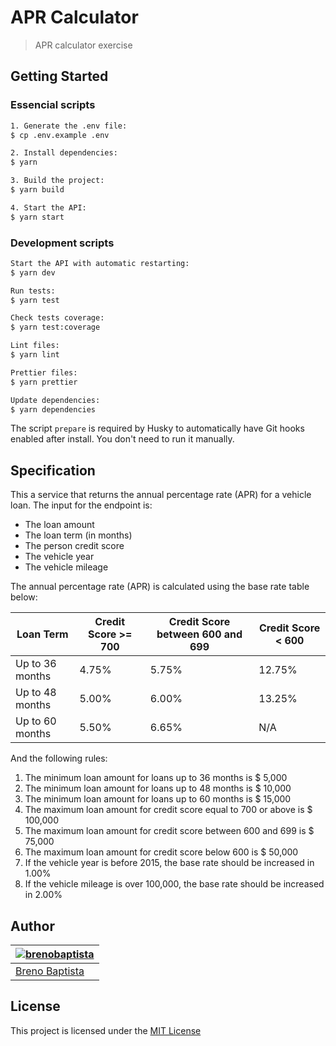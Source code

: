 # APR Calculator

> APR calculator exercise

## Getting Started

### Essencial scripts

```sh
1. Generate the .env file:
$ cp .env.example .env

2. Install dependencies:
$ yarn

3. Build the project:
$ yarn build

4. Start the API:
$ yarn start
```

### Development scripts

```sh
Start the API with automatic restarting:
$ yarn dev

Run tests:
$ yarn test

Check tests coverage:
$ yarn test:coverage

Lint files:
$ yarn lint

Prettier files:
$ yarn prettier

Update dependencies:
$ yarn dependencies
```

The script `prepare` is required by Husky to automatically have Git hooks enabled after install. You don't need to run it manually.

## Specification

This a service that returns the annual percentage rate (APR) for a vehicle loan. The input for the endpoint is:

- The loan amount
- The loan term (in months)
- The person credit score
- The vehicle year
- The vehicle mileage

The annual percentage rate (APR) is calculated using the base rate table below:

| Loan Term       | Credit Score >= 700 | Credit Score between 600 and 699 | Credit Score < 600 |
| --------------- | ------------------- | -------------------------------- | ------------------ |
| Up to 36 months | 4.75%               | 5.75%                            | 12.75%             |
| Up to 48 months | 5.00%               | 6.00%                            | 13.25%             |
| Up to 60 months | 5.50%               | 6.65%                            | N/A                |

And the following rules:

1. The minimum loan amount for loans up to 36 months is $ 5,000
2. The minimum loan amount for loans up to 48 months is $ 10,000
3. The minimum loan amount for loans up to 60 months is $ 15,000
4. The maximum loan amount for credit score equal to 700 or above is $ 100,000
5. The maximum loan amount for credit score between 600 and 699 is $ 75,000
6. The maximum loan amount for credit score below 600 is $ 50,000
7. If the vehicle year is before 2015, the base rate should be increased in 1.00%
8. If the vehicle mileage is over 100,000, the base rate should be increased in 2.00%

## Author

| [![brenobaptista](https://avatars1.githubusercontent.com/u/47641641?s=120&v=4)](https://github.com/brenobaptista) |
| ----------------------------------------------------------------------------------------------------------------- |
| [Breno Baptista](https://github.com/brenobaptista)                                                                |

## License

This project is licensed under the [MIT License](/LICENSE)
